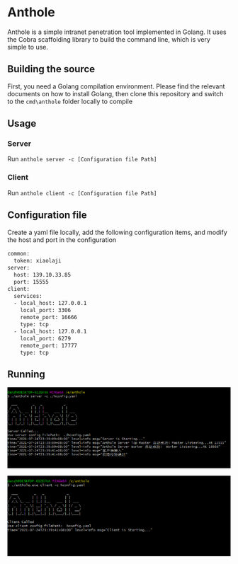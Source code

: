 # Anthole
Anthole is a simple intranet penetration tool implemented in Golang. It uses the Cobra scaffolding library to build the command line, which is very simple to use.

## Building the source
First, you need a Golang compilation environment. Please find the relevant documents on how to install Golang, then clone this repository and switch to the `cmd\anthole` folder locally to compile

## Usage

### Server
Run `anthole server -c [Configuration file Path]`

### Client
Run `anthole client -c [Configuration file Path]`

## Configuration file

Create a yaml file locally, add the following configuration items, and modify the host and port in the configuration

```
common:
  token: xiaolaji
server:
  host: 139.10.33.85
  port: 15555
client:
  services:
  - local_host: 127.0.0.1
    local_port: 3306
    remote_port: 16666
    type: tcp
  - local_host: 127.0.0.1
    local_port: 6279
    remote_port: 17777
    type: tcp
```

## Running

<p><img src="https://github.com/danzhuxia/Anthole/blob/main/images/server.png" alt="server" title="Server Running" /></p>
<p><img src="https://github.com/danzhuxia/Anthole/blob/main/images/client.png" alt="client" title="Client Running" /></p>